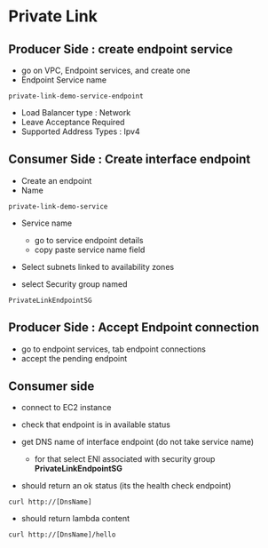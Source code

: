 # Private Link

## Producer Side : create endpoint service

* go on VPC, Endpoint services, and create one
* Endpoint Service name

```
private-link-demo-service-endpoint
```
* Load Balancer type : Network
* Leave Acceptance Required
* Supported Address Types : Ipv4

## Consumer Side : Create interface endpoint

* Create an endpoint
* Name

```
private-link-demo-service
```

* Service name
  * go to service endpoint details
  * copy paste service name field

* Select subnets linked to availability zones
* select Security group named

```
PrivateLinkEndpointSG
```

## Producer Side : Accept Endpoint connection

* go to endpoint services, tab endpoint connections
* accept the pending endpoint

## Consumer side

* connect to EC2 instance
* check that endpoint is in available status
* get DNS name of interface endpoint (do not take service name)
  * for that select ENI associated with security group **PrivateLinkEndpointSG**

* should return an ok status (its the health check endpoint)
```
curl http://[DnsName]
```
* should return lambda content
```
curl http://[DnsName]/hello
```